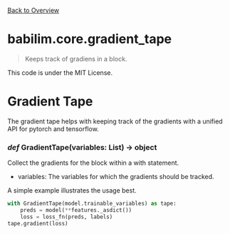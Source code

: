 [Back to Overview](../../README.md)

# babilim.core.gradient_tape

> Keeps track of gradiens in a block.

This code is under the MIT License.

# Gradient Tape

The gradient tape helps with keeping track of the gradients with a unified API for pytorch and tensorflow.

### *def* **GradientTape**(variables: List) -> object

Collect the gradients for the block within a with statement.

* variables: The variables for which the gradients should be tracked.


A simple example illustrates the usage best.

```python
with GradientTape(model.trainable_variables) as tape:
    preds = model(**features._asdict())
    loss = loss_fn(preds, labels)
tape.gradient(loss)
```


